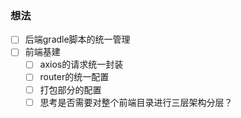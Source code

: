 ### 想法

- [ ] 后端gradle脚本的统一管理
- [ ] 前端基建
  - [ ] axios的请求统一封装
  - [ ] router的统一配置
  - [ ] 打包部分的配置
  - [ ] 思考是否需要对整个前端目录进行三层架构分层？